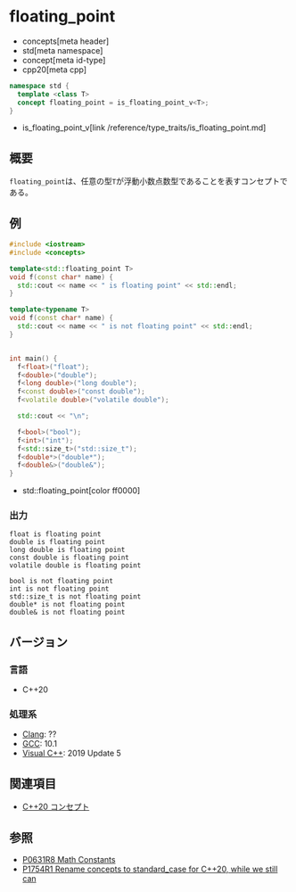 # floating_point
* concepts[meta header]
* std[meta namespace]
* concept[meta id-type]
* cpp20[meta cpp]

```cpp
namespace std {
  template <class T>
  concept floating_point = is_floating_point_v<T>;
}
```
* is_floating_point_v[link /reference/type_traits/is_floating_point.md]

## 概要

`floating_point`は、任意の型`T`が浮動小数点数型であることを表すコンセプトである。

## 例

```cpp example
#include <iostream>
#include <concepts>

template<std::floating_point T>
void f(const char* name) {
  std::cout << name << " is floating point" << std::endl;
}

template<typename T>
void f(const char* name) {
  std::cout << name << " is not floating point" << std::endl;
}


int main() {
  f<float>("float");
  f<double>("double");
  f<long double>("long double");
  f<const double>("const double");
  f<volatile double>("volatile double");

  std::cout << "\n";

  f<bool>("bool");
  f<int>("int");
  f<std::size_t>("std::size_t");
  f<double*>("double*");
  f<double&>("double&");
}
```
* std::floating_point[color ff0000]

### 出力
```
float is floating point
double is floating point
long double is floating point
const double is floating point
volatile double is floating point

bool is not floating point
int is not floating point
std::size_t is not floating point
double* is not floating point
double& is not floating point
```

## バージョン
### 言語
- C++20

### 処理系
- [Clang](/implementation.md#clang): ??
- [GCC](/implementation.md#gcc): 10.1
- [Visual C++](/implementation.md#visual_cpp): 2019 Update 5

## 関連項目

- [C++20 コンセプト](/lang/cpp20/concepts.md)


## 参照
- [P0631R8 Math Constants](http://www.open-std.org/jtc1/sc22/wg21/docs/papers/2019/p0631r8.pdf)
- [P1754R1 Rename concepts to standard_case for C++20, while we still can](http://www.open-std.org/jtc1/sc22/wg21/docs/papers/2019/p1754r1.pdf)
